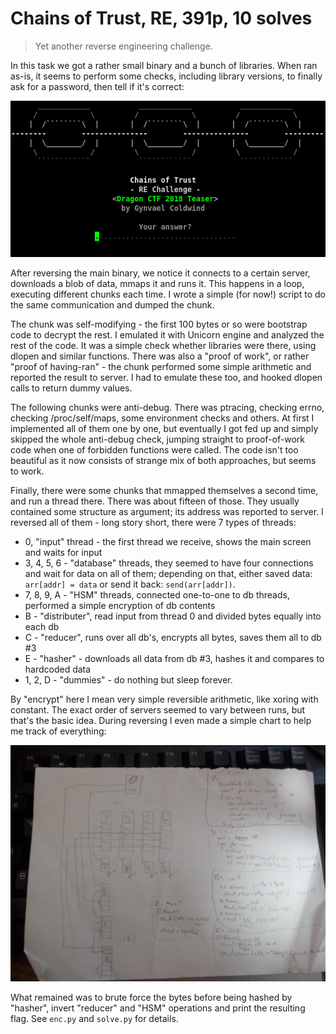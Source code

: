 # Chains of Trust, RE, 391p, 10 solves

> Yet another reverse engineering challenge.

In this task we got a rather small binary and a bunch of libraries. When ran as-is, it seems to perform some
checks, including library versions, to finally ask for a password, then tell if it's correct:

![chains](chains.png)

After reversing the main binary, we notice it connects to a certain server, downloads a blob of data,
mmaps it and runs it. This happens in a loop, executing different chunks each time. I wrote a simple (for now!)
script to do the same communication and dumped the chunk.

The chunk was self-modifying - the first 100 bytes or so were bootstrap code to decrypt the rest. I emulated
it with Unicorn engine and analyzed the rest of the code. It was a simple check whether libraries were 
there, using dlopen and similar functions. There was also a "proof of work", or rather "proof of having-ran" - 
the chunk performed some simple arithmetic and reported the result to server. I had to emulate these too,
and hooked dlopen calls to return dummy values.

The following chunks were anti-debug. There was ptracing, checking errno, checking /proc/self/maps,
some environment checks and others. At first I implemented all of them one by one, but eventually I got
fed up and simply skipped the whole anti-debug check, jumping straight to proof-of-work code when one of
forbidden functions were called. The code isn't too beautiful as it now consists of strange mix of both
approaches, but seems to work.

Finally, there were some chunks that mmapped themselves a second time, and run a thread there. There was
about fifteen of those. They usually contained some structure as argument; its address was reported to server.
I reversed all of them - long story short, there were 7 types of threads:
- 0, "input" thread - the first thread we receive, shows the main screen and waits for input
- 3, 4, 5, 6 - "database" threads, they seemed to have four connections and wait for data on all
of them; depending on that, either saved data: `arr[addr] = data` or send it back: `send(arr[addr])`.
- 7, 8, 9, A - "HSM" threads, connected one-to-one to db threads, performed a simple encryption of db
contents
- B - "distributer", read input from thread 0 and divided bytes equally into each db
- C - "reducer", runs over all db's, encrypts all bytes, saves them all to db #3
- E - "hasher" - downloads all data from db #3, hashes it and compares to hardcoded data
- 1, 2, D - "dummies" - do nothing but sleep forever.

By "encrypt" here I mean very simple reversible arithmetic, like xoring with constant.
The exact order of servers seemed to vary between runs, but that's the basic idea. 
During reversing I even made a simple chart to help me track of everything:

![chart](paper.jpg)

What remained was to brute force the bytes before being hashed by "hasher", invert "reducer" and "HSM"
operations and print the resulting flag. See `enc.py` and `solve.py` for details.
